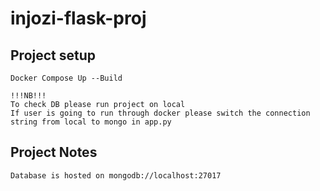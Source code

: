 # injozi-flask-proj

## Project setup
```
Docker Compose Up --Build 

!!!NB!!!
To check DB please run project on local
If user is going to run through docker please switch the connection string from local to mongo in app.py
```
## Project Notes
```
Database is hosted on mongodb://localhost:27017

